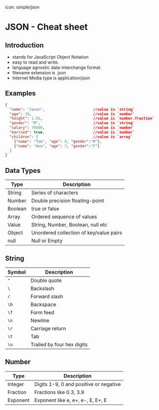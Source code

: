 icon: simple/json

# JSON - Cheat sheet

## Introduction

- stands for JavaScript Object Notation
- easy to read and write.
- language agnostic data-interchange format
- filename extension is .json
- Internet Media type is application/json

## Examples

```JSON
{
  "name": "Jason",                      //value is `string`
  "age": 39,                            //value is `number`
  "height": 1.92,                       //value is `number.fraction`
  "gender": "M",                        //value is `string`
  "salary": 70000,                      //value is `number`
  "married": true,                      //value is `number`
  "children": [                         //value is `array`
    {"name": "Tom", "age": 9, "gender":"M"},
    {"name": "Ava", "age": 7, "gender":"F"}
  ]
}
```

## Data Types

| Type    | Description                             |
| ------- | --------------------------------------- |
| String  | Series of characters                    |
| Number  | Double precision floating-point         |
| Boolean | true or false                           |
| Array   | Ordered sequence of values              |
| Value   | String, Number, Boolean, null etc       |
| Object  | Unordered collection of key/value pairs |
| null    | Null or Empty                           |

## String

| Symbol | Description                |
| ------ | -------------------------- |
| `"`    | Double quote               |
| `\`    | Backslash                  |
| `/`    | Forward slash              |
| `\b`   | Backspace                  |
| `\f`   | Form feed                  |
| `\n`   | Newline                    |
| `\r`   | Carriage return            |
| `\t`   | Tab                        |
| `\u`   | Trailed by four hex digits |

## Number

| Type     | Description                            |
| -------- | -------------------------------------- |
| Integer  | Digits 1-9, 0 and positive or negative |
| Fraction | Fractions like 0.3, 3.9                |
| Exponent | Exponent like e, e+, e-, E, E+, E      |

